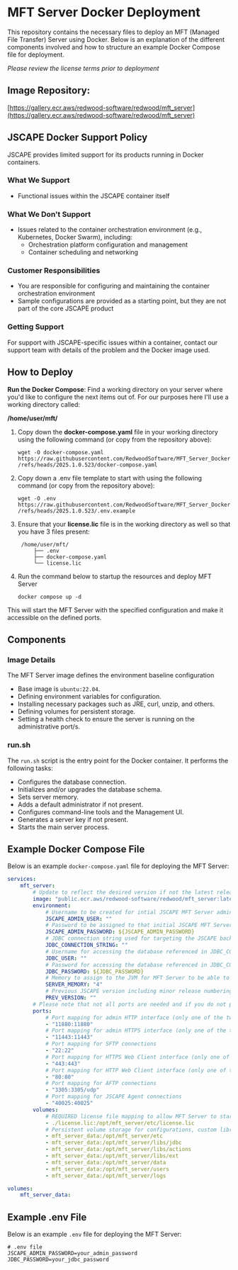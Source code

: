 # MFT Server Docker Deployment

This repository contains the necessary files to deploy an MFT (Managed File Transfer) Server using Docker. Below is an explanation of the different components involved and how to structure an example Docker Compose file for deployment.

_Please review the license terms prior to deployment_

## Image Repository:
[https://gallery.ecr.aws/redwood-software/redwood/mft_server](https://gallery.ecr.aws/redwood-software/redwood/mft_server)

## JSCAPE Docker Support Policy

JSCAPE provides limited support for its products running in Docker containers.

### What We Support
- Functional issues within the JSCAPE container itself

### What We Don't Support
- Issues related to the container orchestration environment (e.g., Kubernetes, Docker Swarm), including:
    - Orchestration platform configuration and management
    - Container scheduling and networking

### Customer Responsibilities
- You are responsible for configuring and maintaining the container orchestration environment
- Sample configurations are provided as a starting point, but they are not part of the core JSCAPE product

### Getting Support
For support with JSCAPE-specific issues within a container, contact our support team with details of the problem and the Docker image used.

## How to Deploy

**Run the Docker Compose**:
Find a working directory on your server where you'd like to configure the next items out of. For our purposes here I'll use a working directory called:

**/home/user/mft/**

1. Copy down the **docker-compose.yaml** file in your working directory using the following command (or copy from the repository above):

    ` wget -O docker-compose.yaml https://raw.githubusercontent.com/RedwoodSoftware/MFT_Server_Docker/refs/heads/2025.1.0.523/docker-compose.yaml `

2. Copy down a .env file template to start with using the following command (or copy from the repository above):

    ` wget -O .env https://raw.githubusercontent.com/RedwoodSoftware/MFT_Server_Docker/refs/heads/2025.1.0.523/.env.example `
 
3. Ensure that your **license.lic** file is in the working directory as well so that you have 3 files present:

        /home/user/mft/
            ├── .env
            ├── docker-compose.yaml
            └── license.lic


4. Run the command below to startup the resources and deploy MFT Server

    ` docker compose up -d `

This will start the MFT Server with the specified configuration and make it accessible on the defined ports.

## Components

### Image Details
The MFT Server image defines the environment baseline configuration
- Base image is `ubuntu:22.04`.
- Defining environment variables for configuration.
- Installing necessary packages such as JRE, curl, unzip, and others.
- Defining volumes for persistent storage.
- Setting a health check to ensure the server is running on the administrative port/s.

### run.sh
The `run.sh` script is the entry point for the Docker container. It performs the following tasks:
- Configures the database connection.
- Initializes and/or upgrades the database schema.
- Sets server memory.
- Adds a default administrator if not present.
- Configures command-line tools and the Management UI.
- Generates a server key if not present.
- Starts the main server process.

## Example Docker Compose File

Below is an example `docker-compose.yaml` file for deploying the MFT Server:

```yaml
services:
    mft_server:
        # Update to reflect the desired version if not the latest release
        image: "public.ecr.aws/redwood-software/redwood/mft_server:latest"
        environment:
            # Username to be created for intial JSCAPE MFT Server administrator access
            JSCAPE_ADMIN_USER: ""
            # Password to be assigned to that initial JSCAPE MFT Server administrator
            JSCAPE_ADMIN_PASSWORD: ${JSCAPE_ADMIN_PASSWORD}
            # JDBC connection string used for targeting the JSCAPE backend database. NOTE: This database must exist prior deploying, this process will populate the JSCAPE MFT Server schema into this empty database
            JDBC_CONNECTION_STRING: ""
            # Username for accessing the database referenced in JDBC_CONNECTION_STRING
            JDBC_USER: ""
            # Password for accessing the database referenced in JDBC_CONNECTION_STRING
            JDBC_PASSWORD: ${JDBC_PASSWORD}
            # Memory to assign to the JVM for MFT Server to be able to leverage. This is simply a number representing GB.
            SERVER_MEMORY: "4"
            # Previous JSCAPE version including minor release numbering (ex. 2024.3.1.512). This should be set if looking to upgrade the deployment to a newer release. The update can also be done via the UI in the Global Settings pane if properly maintained via docker volumes.
            PREV_VERSION: ""
        # Please note that not all ports are needed and if you do not plan on using them, feel free to omit from your compose file.
        ports:
            # Port mapping for admin HTTP interface (only one of the two is required but both can be used). NOTE: if you choose to update the internal port reference, you must also assign the same port to the JSCAPE_MANAGEMENT_HTTP_PORT environment variable
            - "11880:11880"
            # Port mapping for admin HTTPS interface (only one of the two is required but both can be used). NOTE: if you choose to update the internal port reference, you must also assign the same port to the JSCAPE_MANAGEMENT_HTTPS_PORT environment variable
            - "11443:11443"
            # Port mapping for SFTP connections
            - "22:22"
            # Port mapping for HTTPS Web Client interface (only one of the two is required but both can be used between 80 and 443)
            - "443:443"
            # Port mapping for HTTP Web Client interface (only one of the two is required but both can be used between 80 and 443)
            - "80:80"
            # Port mapping for AFTP connections
            - "3305:3305/udp"
            # Port mapping for JSCAPE Agent connections
            - "40025:40025"
        volumes:
            # REQUIRED license file mapping to allow MFT Server to start. If you do not have this please contact your account manager.
            - ./license.lic:/opt/mft_server/etc/license.lic
            # Persistent volume storage for configurations, custom libraries, users, data, and domain logs.
            - mft_server_data:/opt/mft_server/etc
            - mft_server_data:/opt/mft_server/libs/jdbc
            - mft_server_data:/opt/mft_server/libs/actions
            - mft_server_data:/opt/mft_server/libs/ext
            - mft_server_data:/opt/mft_server/data
            - mft_server_data:/opt/mft_server/users
            - mft_server_data:/opt/mft_server/logs

volumes:
    mft_server_data:
```

## Example .env File

Below is an example `.env` file for deploying the MFT Server:

```.env
# .env file
JSCAPE_ADMIN_PASSWORD=your_admin_password
JDBC_PASSWORD=your_jdbc_password
```
